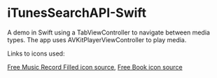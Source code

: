 # iTunesSearchAPI-Swift
A demo in Swift using a TabViewController to navigate between media types. The app uses AVKitPlayerViewController to play media.

Links to icons used:

<a href="https://icons8.com/web-app/9403/Music-Record-Filled">Free Music Record Filled icon source</a>, <a href="https://icons8.com/web-app/453/Book">Free Book icon source</a>
